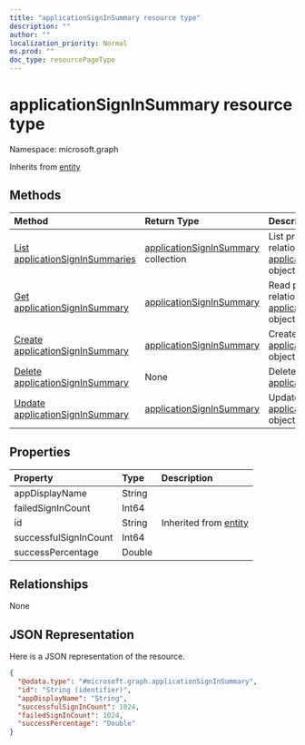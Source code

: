 ```yaml
---
title: "applicationSignInSummary resource type"
description: ""
author: ""
localization_priority: Normal
ms.prod: ""
doc_type: resourcePageType
---
```


# applicationSignInSummary resource type


Namespace: microsoft.graph




Inherits from [entity](../resources/entity.md)

## Methods
|Method|Return Type|Description|
|:---|:---|:---|
|[List applicationSignInSummaries](../api/applicationsigninsummary-list.md)|[applicationSignInSummary](../resources/applicationsigninsummary.md) collection|List properties and relationships of the [applicationSignInSummary](../resources/applicationsigninsummary.md) objects.|
|[Get applicationSignInSummary](../api/applicationsigninsummary-get.md)|[applicationSignInSummary](../resources/applicationsigninsummary.md)|Read properties and relationships of the [applicationSignInSummary](../resources/applicationsigninsummary.md) object.|
|[Create applicationSignInSummary](../api/applicationsigninsummary-create.md)|[applicationSignInSummary](../resources/applicationsigninsummary.md)|Create a new [applicationSignInSummary](../resources/applicationsigninsummary.md) object.|
|[Delete applicationSignInSummary](../api/applicationsigninsummary-delete.md)|None|Deletes a [applicationSignInSummary](../resources/applicationsigninsummary.md).|
|[Update applicationSignInSummary](../api/applicationsigninsummary-update.md)|[applicationSignInSummary](../resources/applicationsigninsummary.md)|Update the properties of a [applicationSignInSummary](../resources/applicationsigninsummary.md) object.|

## Properties
|Property|Type|Description|
|:---|:---|:---|
|appDisplayName|String||
|failedSignInCount|Int64||
|id|String| Inherited from [entity](../resources/entity.md)|
|successfulSignInCount|Int64||
|successPercentage|Double||

## Relationships
None

## JSON Representation
Here is a JSON representation of the resource.
<!-- {
  "blockType": "resource",
  "keyProperty": "id",
  "@odata.type": "microsoft.graph.applicationSignInSummary",
  "baseType": "microsoft.graph.entity",
  "openType": false
}
-->
``` json
{
  "@odata.type": "#microsoft.graph.applicationSignInSummary",
  "id": "String (identifier)",
  "appDisplayName": "String",
  "successfulSignInCount": 1024,
  "failedSignInCount": 1024,
  "successPercentage": "Double"
}
```


